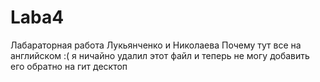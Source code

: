 # Laba4
Лабараторная работа Лукьянченко и Николаева
Почему тут все на английском :(
я ничайно удалил этот файл и теперь не могу добавить его обратно на гит десктоп
